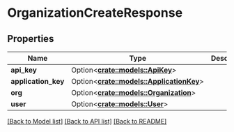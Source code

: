 # OrganizationCreateResponse

## Properties

Name | Type | Description | Notes
------------ | ------------- | ------------- | -------------
**api_key** | Option<[**crate::models::ApiKey**](ApiKey.md)> |  | [optional]
**application_key** | Option<[**crate::models::ApplicationKey**](ApplicationKey.md)> |  | [optional]
**org** | Option<[**crate::models::Organization**](Organization.md)> |  | [optional]
**user** | Option<[**crate::models::User**](User.md)> |  | [optional]

[[Back to Model list]](../README.md#documentation-for-models) [[Back to API list]](../README.md#documentation-for-api-endpoints) [[Back to README]](../README.md)


